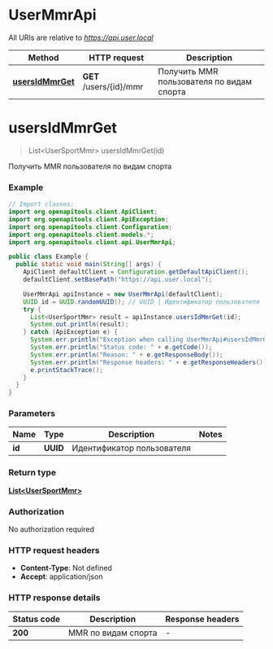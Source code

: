 # UserMmrApi

All URIs are relative to *https://api.user.local*

| Method | HTTP request | Description |
|------------- | ------------- | -------------|
| [**usersIdMmrGet**](UserMmrApi.md#usersIdMmrGet) | **GET** /users/{id}/mmr | Получить MMR пользователя по видам спорта |


<a id="usersIdMmrGet"></a>
# **usersIdMmrGet**
> List&lt;UserSportMmr&gt; usersIdMmrGet(id)

Получить MMR пользователя по видам спорта

### Example
```java
// Import classes:
import org.openapitools.client.ApiClient;
import org.openapitools.client.ApiException;
import org.openapitools.client.Configuration;
import org.openapitools.client.models.*;
import org.openapitools.client.api.UserMmrApi;

public class Example {
  public static void main(String[] args) {
    ApiClient defaultClient = Configuration.getDefaultApiClient();
    defaultClient.setBasePath("https://api.user.local");

    UserMmrApi apiInstance = new UserMmrApi(defaultClient);
    UUID id = UUID.randomUUID(); // UUID | Идентификатор пользователя
    try {
      List<UserSportMmr> result = apiInstance.usersIdMmrGet(id);
      System.out.println(result);
    } catch (ApiException e) {
      System.err.println("Exception when calling UserMmrApi#usersIdMmrGet");
      System.err.println("Status code: " + e.getCode());
      System.err.println("Reason: " + e.getResponseBody());
      System.err.println("Response headers: " + e.getResponseHeaders());
      e.printStackTrace();
    }
  }
}
```

### Parameters

| Name | Type | Description  | Notes |
|------------- | ------------- | ------------- | -------------|
| **id** | **UUID**| Идентификатор пользователя | |

### Return type

[**List&lt;UserSportMmr&gt;**](UserSportMmr.md)

### Authorization

No authorization required

### HTTP request headers

 - **Content-Type**: Not defined
 - **Accept**: application/json

### HTTP response details
| Status code | Description | Response headers |
|-------------|-------------|------------------|
| **200** | MMR по видам спорта |  -  |

